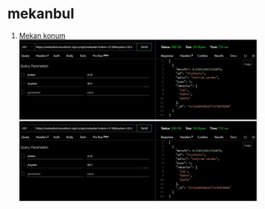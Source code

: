 # mekanbul

1. [Mekan konum](https://mekanbul.muratincir.repl.co/api/mekanlar?enlem=37.8&boylam=30.5)
![](/resimler/konumMekan.PNG)
![](/resimler/konumMekan.PNG)
